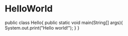 # HelloWorld
public class Hello{
  public static void main(String[] args){
    System.out.print("Hello world!");
  }
}
